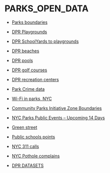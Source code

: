 PARKS_OPEN_DATA
===============

- [Parks boundaries](https://data.cityofnewyork.us/City-Government/Parks-Properties/rjaj-zgq7)
- [DPR Playgrounds](https://data.cityofnewyork.us/Environment/Directory-of-Playgrounds/59gn-q4ai)
- [DPR SchoolYards to playgrounds](https://data.cityofnewyork.us/City-Government/Schoolyards-To-Playgrounds/urxm-vzzk)
- [DPR beaches](https://nycopendata.socrata.com/Recreation/Directory-of-Beaches/zyf6-z3xt)
- [DPR pools](https://nycopendata.socrata.com/Recreation/Directory-of-Swimming-Pools/x57r-az25)
- [DPR golf courses](https://data.cityofnewyork.us/City-Government/Golf-Courses/rjqi-t95z)
- [DPR recreation centers](https://nycopendata.socrata.com/Housing-Development/Directory-of-Recreation-Centers/ydj7-rk56)
- [Park Crime data](https://data.cityofnewyork.us/Public-Safety/NYC-Park-Crime-Data/ezds-sqp6)
- [Wi-Fi in parks, NYC](https://data.cityofnewyork.us/Social-Services/NYC-Wi-Fi-in-the-Parks/wus9-98d5)
- [Community Parks Initiative Zone Boundaries](https://data.cityofnewyork.us/City-Government/Community-Parks-Initiative-Zone-Boundaries/vvdx-b56i)
- [NYC Parks Public Events – Upcoming 14 Days](https://data.cityofnewyork.us/Recreation/NYC-Parks-Public-Events-Upcoming-14-Days/w3wp-dpdi)
- [Green street](https://data.cityofnewyork.us/Environment/Greenstreets/p23h-ci72)
- [Public schools points](https://data.cityofnewyork.us/Education/School-Point-Locations/jfju-ynrr)
- [NYC 311 calls](https://nycopendata.socrata.com/Social-Services/311-Service-Requests-from-2010-to-Present/erm2-nwe9)
- [NYC Pothole complains](https://data.cityofnewyork.us/Social-Services/2013-NYC-Pothole-Complaints-Heat-Map/v7f4-gjgr)

- [DPR DATASETS](https://data.cityofnewyork.us/dataset/NYC-DPR-DataSets/nxt4-spts)